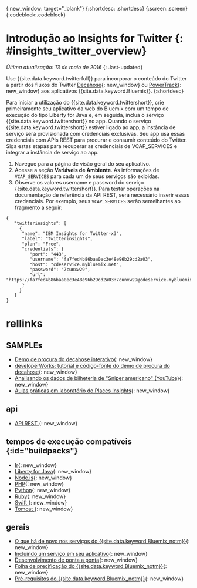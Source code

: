 {:new_window: target="_blank"}
{:shortdesc: .shortdesc}
{:screen:.screen}
{:codeblock:.codeblock}

# Introdução ao Insights for Twitter {: #insights_twitter_overview}

*Última atualização: 13 de maio de 2016*
{: .last-updated}

Use {{site.data.keyword.twitterfull}} para incorporar o conteúdo do Twitter
a partir dos fluxos do Twitter [Decahose](http://support.gnip.com/apis/firehose/overview.html){: new_window} ou [PowerTrack](http://support.gnip.com/apis/powertrack/overview.html){: new_window} aos aplicativos {{site.data.keyword.Bluemix}}.
{:shortdesc}

Para iniciar a utilização do {{site.data.keyword.twittershort}}, crie primeiramente seu aplicativo da web do Bluemix com um tempo de execução do tipo Liberty for Java e, em seguida, inclua o serviço {{site.data.keyword.twittershort}} no app. Quando o serviço {{site.data.keyword.twittershort}} estiver ligado ao app, a instância de serviço será provisionada com credenciais exclusivas. Seu app usa essas credenciais com APIs REST para procurar e consumir conteúdo do Twitter. Siga estas etapas para recuperar as credenciais de VCAP_SERVICES e integrar a instância de serviço ao app.

1. Navegue para a página de visão geral do seu aplicativo.
2. Acesse a seção **Variáveis de Ambiente**. As informações de `VCAP_SERVICES` para cada um de seus serviços são exibidas.
3. Observe os valores username e password do serviço {{site.data.keyword.twittershort}}. Para testar operações na documentação de referência da API REST, será necessário inserir essas credenciais. Por exemplo, seus `VCAP_SERVICES` serão semelhantes ao fragmento a seguir:

```
{  
   "twitterinsights": [    
     {      
      "name": "IBM Insights for Twitter-x3",
      "label": "twitterinsights",
      "plan": "Free",
      "credentials": {
         "port": "443",
         "username": "fa7fed4b86baa0ec3e48e96b29cd2a03",
         "host": "cdeservice.mybluemix.net",
         "password": "7cunxw29",
         "url": "https://fa7fed4b86baa0ec3e48e96b29cd2a03:7cunxw29@cdeservice.mybluemix.net"
      }
     }  
   ]
}
```

<!--
## Adding Insights for Twitter to your application {: #adding_twitter}

The following instructions guide you through the process of creating an application, binding the application to the {{site.data.keyword.twittershort}} service, and retrieving the service credentials to interact with REST API operations in the provided API reference documentation.

### Create an application
For demonstration purposes, you'll create an application using the Liberty for Java&trade;  runtime, but the general process described below can be applied to other runtimes. If you don't have an existing application, click **CREATE AN APP** in the dashboard. When asked to confirm the type of app, click **WEB**.

1. Open the **Catalog** menu.
2. From the **Runtimes** section, click **Liberty for Java**.
3. Click **Create**.
4. In the **App Name** field, specify the name of your app.
5. Click **Finish**. Wait for your application to provision.

### Add the Insights for Twitter service
Follow these steps to add the {{site.data.keyword.twittershort}} service to your app.

1. Open the **Catalog** menu.
2. From the **Data & Analytics** section, click the {{site.data.keyword.twittershort}} tile.
3. In the **App** field, select the name of your app.
4. Click **Create**.
5. When prompted, click **Restage** to restart your application.
-->

# rellinks
## SAMPLEs
* [Demo de procura do decahose interativo](https://cdetestapp.mybluemix.net/){: new_window}
* [developerWorks: tutorial e código-fonte do demo de procura do decahose](http://www.ibm.com/developerworks/cloud/library/cl-twitter-search-insights-bluemix-trs/index.html){: new_window}
* [Analisando os dados de bilheteria de "Sniper americano" (YouTube)](https://www.youtube.com/watch?v=Gfk5quglXvI){: new_window}
* [Aulas práticas em laboratório do Places Insights](https://github.com/IBM-Bluemix/places-insights-lab){: new_window}

## api
* [API REST
](https://cdeservice.{APPDomain}/rest-api/){: new_window}

## tempos de execução compatíveis {:id="buildpacks"}
* [Ir](https://console.{DomainName}/docs/runtimes/go/index.html){: new_window}
* [Liberty for Java](https://console.{DomainName}/docs/runtimes/liberty/index.html){: new_window}
* [Node.js](https://console.{DomainName}/docs/runtimes/nodejs/index.html){: new_window}
* [PHP](https://console.{DomainName}/docs/runtimes/php/index.html){: new_window}
* [Python](https://console.{DomainName}/docs/runtimes/python/index.html){: new_window}
* [Ruby](https://console.{DomainName}/docs/runtimes/ruby/index.html){: new_window}
* [Swift
](https://console.{DomainName}/docs/runtimes/swift/index.html){: new_window}
* [Tomcat ](https://console.{DomainName}/docs/runtimes/tomcat/index.html){: new_window}

## gerais
* [O que há de novo nos serviços do {{site.data.keyword.Bluemix_notm}}](http://www.ng.bluemix.net/docs/whatsnew/index.html#services_category){: new_window}
* [Incluindo um serviço em seu aplicativo](../reqnsi.html){: new_window}
* [Desenvolvimento de ponta a ponta](https://console.{DomainName}/docs/cfapps/ee.html){: new_window}
* [Folha de precificação do {{site.data.keyword.Bluemix_notm}}](https://console.{DomainName}/pricing/){: new_window}
* [Pré-requisitos do {{site.data.keyword.Bluemix_notm}}](https://developer.ibm.com/bluemix/support/#prereqs){: new_window}

